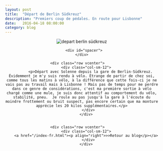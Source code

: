 ```yaml
---
layout: post
title:  "Départ de Berlin Südkreuz"
description: "Premiers coup de pédales. En route pour Lisbonne"
date:   2016-04-18 08:00:00
category: blog
---
```


<div class="container blog" align="center">
     <div class="row vcenter">
         <div class="col-sm-12">
        <img src="https://cloud.githubusercontent.com/assets/18250643/14654074/3acc72c6-067c-11e6-93f0-47da05d13b4b.jpg" id="" alt="depart berlin südkreuz">
        </div>
      </div>

      <div id="spacer">
    </div>

      <div class="row vcenter">      
        <div class="col-sm-12">
            <p>Départ avec Solenne depuis la gare de Berlin-Südkreuz. Évidemment je m'y suis rendu à vélo. Étrange de partir de chez soi, comme tous les matins à vélo, à la différence que cette fois-ci je ne vais pas au travail mais à Lisbonne ! Mais pas de temps pour me perdre dans ce genre de considérations, c'est ma première sortie à vélo chargé comme une mule, je suis donc attentif au comportement du vélo, stabilité, pneu.  Je roule au pas jusqu'à la gare à l'écoute du moindre frottement ou bruit suspect, pas encore certain que ma monture apprécie les 20 kilos supplémentaires.</p>
          </div>
        </div>


      <div class="row vcenter">      
        <div class="col-sm-12">
        <a href="/index-fr.html"><p align="right">>>Retour au blog</p></a>
          </div>
        </div>


  </div>





